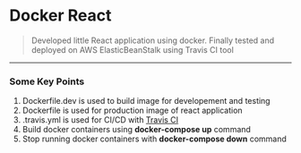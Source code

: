 # Docker React

> Developed little React application using docker. Finally tested and deployed on AWS ElasticBeanStalk using Travis CI tool

---

### Some Key Points

1. Dockerfile.dev is used to build image for developement and testing
2. Dockerfile is used for production image of react application
3. .travis.yml is used for CI/CD with [Travis CI](https://travis-ci.org/)
4. Build docker containers using **docker-compose up** command
5. Stop running docker containers with **docker-compose down** command
